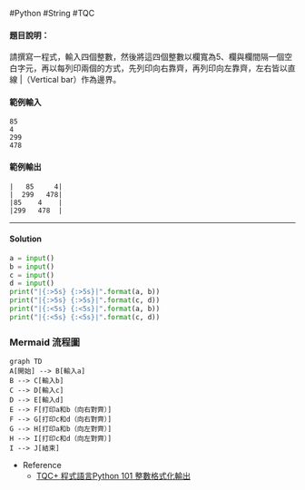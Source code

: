 #Python #String #TQC 
#### 題目說明：

請撰寫一程式，輸入四個整數，然後將這四個整數以欄寬為5、欄與欄間隔一個空白字元，再以每列印兩個的方式，先列印向右靠齊，再列印向左靠齊，左右皆以直線 |（Vertical bar）作為邊界。

#### 範例輸入

```
85
4
299
478
```

#### 範例輸出

```
|   85     4|
|  299   478|
|85    4    |
|299   478  |
```

---
#### Solution
```python linenums="1"
a = input()
b = input()
c = input()
d = input()
print("|{:>5s} {:>5s}|".format(a, b))
print("|{:>5s} {:>5s}|".format(c, d))
print("|{:<5s} {:<5s}|".format(a, b))
print("|{:<5s} {:<5s}|".format(c, d))
```


### Mermaid 流程圖

```mermaid
graph TD
A[開始] --> B[輸入a]
B --> C[輸入b]
C --> D[輸入c]
D --> E[輸入d]
E --> F[打印a和b（向右對齊）]
F --> G[打印c和d（向右對齊）]
G --> H[打印a和b（向左對齊）]
H --> I[打印c和d（向左對齊）]
I --> J[結束]
```



- Reference
	- [TQC+ 程式語言Python 101 整數格式化輸出](https://jbprogramnotes.com/2020/05/tqc-%e7%a8%8b%e5%bc%8f%e8%aa%9e%e8%a8%80python-101-%e6%95%b4%e6%95%b8%e6%a0%bc%e5%bc%8f%e5%8c%96%e8%bc%b8%e5%87%ba/)
